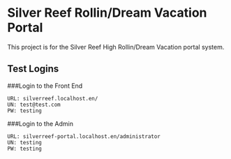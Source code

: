# Silver Reef Rollin/Dream Vacation Portal

This project is for the Silver Reef High Rollin/Dream Vacation portal system.

## Test Logins

###Login to the Front End
```
URL: silverreef.localhost.en/
UN: test@test.com
PW: testing
```

###Login to the Admin
```
URL: silverreef-portal.localhost.en/administrator
UN: testing
PW: testing
```

